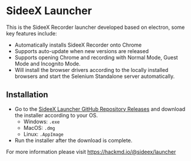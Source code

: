 # SideeX Launcher
This is the SideeX Recorder launcher developed based on electron, some key features include:
- Automatically installs SideeX Recorder onto Chrome
- Supports auto-update when new versions are released
- Supports opening Chrome and recording with Normal Mode, Guest Mode and Incognito Mode.
- Will install the browser drivers according to the locally installed browsers and start the Selenium Standalone server automatically.

## Installation
- Go to the [SideeX Launcher GitHub Repository Releases](https://github.com/SideeX/sideex-launcher/releases) and download the installer according to your OS.
    - Windows: `.exe` 
    - MacOS: `.dmg` 
    - Linux: `.AppImage`
- Run the installer after the download is complete.

For more information please visit https://hackmd.io/@sideex/launcher
